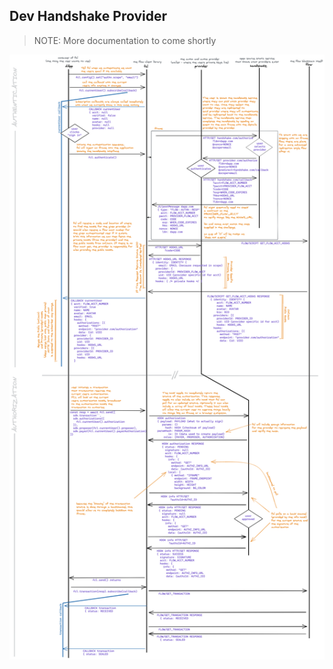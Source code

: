 ## Dev Handshake Provider

> NOTE: More documentation to come shortly

![diagram showing current fcl authn and authz flow](../dev-wallet/assets/FCL-AUTHN-AUTHZ-FLOWS-v1.png)
